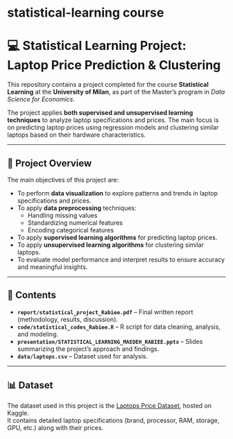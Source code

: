 # statistical-learning course

# 💻 Statistical Learning Project: Laptop Price Prediction & Clustering

This repository contains a project completed for the course **Statistical Learning** at the **University of Milan**, as part of the Master’s program in *Data Science for Economics*.  

The project applies **both supervised and unsupervised learning techniques** to analyze laptop specifications and prices. The main focus is on predicting laptop prices using regression models and clustering similar laptops based on their hardware characteristics.  

---

## 🎯 Project Overview

The main objectives of this project are:
- To perform **data visualization** to explore patterns and trends in laptop specifications and prices.  
- To apply **data preprocessing** techniques:
  - Handling missing values  
  - Standardizing numerical features  
  - Encoding categorical features  
- To apply **supervised learning algorithms** for predicting laptop prices.  
- To apply **unsupervised learning algorithms** for clustering similar laptops.  
- To evaluate model performance and interpret results to ensure accuracy and meaningful insights.  

---

## 📂 Contents

- **`report/statistical_project_Rabiee.pdf`** – Final written report (methodology, results, discussion).  
- **`code/statistical_codes_Rabiee.R`** – R script for data cleaning, analysis, and modeling.  
- **`presentation/STATISTICAL_LEARNING_MAEDEH_RABIEE.pptx`** – Slides summarizing the project’s approach and findings.  
- **`data/laptops.csv`** – Dataset used for analysis.  

---

## 📊 Dataset

The dataset used in this project is the [Laptops Price Dataset](https://www.kaggle.com/datasets/juanmerinobermejo/laptops-price-dataset), hosted on Kaggle.  
It contains detailed laptop specifications (brand, processor, RAM, storage, GPU, etc.) along with their prices.  



